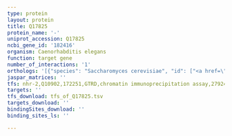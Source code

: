 ```yaml
---
type: protein
layout: protein
title: Q17825
protein_name: '-'
uniprot_accession: Q17825
ncbi_gene_id: '182416'
organism: Caenorhabditis elegans
function: target gene
number_of_interactions: '1'
orthologs: '[{"species": "Saccharomyces cerevisiae", "id": ["<a href=\"/protein/p29295\">P29295</a>"]}]'
jaspar_matrices: ''
tfs: nhr-2,Q10902,172251,GTRD,chromatin immunoprecipitation assay,27924024%5Buid%5D,No
targets: ''
tfs_download: tfs_of_Q17825.tsv
targets_download: ''
bindingSites_download: ''
binding_sites_ls: ''

---
```

